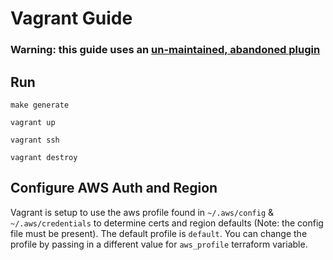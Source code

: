 # Vagrant Guide

### Warning: this guide uses an [un-maintained, abandoned plugin]( https://github.com/mitchellh/vagrant-aws/issues/24)

## Run

`make generate`

`vagrant up`

`vagrant ssh`

`vagrant destroy`

## Configure AWS Auth and Region

Vagrant is setup to use the aws profile found in `~/.aws/config` & `~/.aws/credentials` to determine certs and region defaults (Note: the config file must be present). The default profile is `default`. You can change the profile by passing in a different value for `aws_profile` terraform variable.